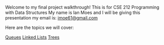 Welcome to my final project walkthrough! This is for CSE 212 Programming with Data Structures
My name is Ian Moes and I will be giving this presentation
my email is: imoe61@gmail.com

Here are the topics we will cover:

[Queues](/topics/queues.md)
[Linked Lists](/topics/linked-lists.md)
[Trees](/topics/trees.md)